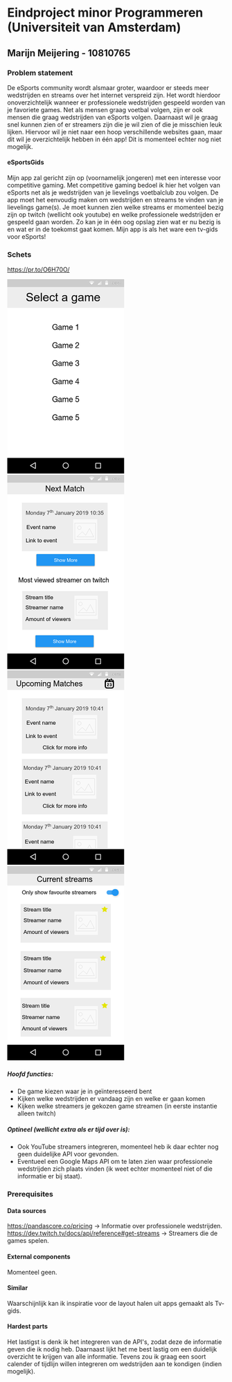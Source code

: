 # Eindproject minor Programmeren (Universiteit van Amsterdam)

## Marijn Meijering - 10810765
  
### Problem statement
De eSports community wordt alsmaar groter, waardoor er steeds meer wedstrijden en streams over het internet verspreid zijn. Het wordt hierdoor onoverzichtelijk wanneer er professionele wedstrijden gespeeld worden van je favoriete games. Net als mensen graag voetbal volgen, zijn er ook mensen die graag wedstrijden van eSports volgen. Daarnaast wil je graag snel kunnen zien of er streamers zijn die je wil zien of die je misschien leuk lijken. Hiervoor wil je niet naar een hoop verschillende websites gaan, maar dit wil je overzichtelijk hebben in één app! Dit is momenteel echter nog niet mogelijk.

#### eSportsGids
Mijn app zal gericht zijn op (voornamelijk jongeren) met een interesse voor competitive gaming. Met competitive gaming bedoel ik hier het volgen van eSports net als je wedstrijden van je lievelings voetbalclub zou volgen. De app moet het eenvoudig maken om wedstrijden en streams te vinden van je lievelings game(s). Je moet kunnen zien welke streams er momenteel bezig zijn op twitch (wellicht ook youtube) en welke professionele wedstrijden er gespeeld gaan worden.
Zo kan je in één oog opslag zien wat er nu bezig is en wat er in de toekomst gaat komen. Mijn app is als het ware een tv-gids voor eSports!

### Schets

https://pr.to/O6H70O/

![Schets 1](https://github.com/10810765/Programmeerproject/blob/master/doc/Schets_1.png)
![Schets 2](https://github.com/10810765/Programmeerproject/blob/master/doc/Schets_2.png)
![Schets 3](https://github.com/10810765/Programmeerproject/blob/master/doc/Schets_3.png)
![Schets 4](https://github.com/10810765/Programmeerproject/blob/master/doc/Schets_4.png)

##### Hoofd functies:
*	De game kiezen waar je in geïnteresseerd bent
*	Kijken welke wedstrijden er vandaag zijn en welke er gaan komen
*	Kijken welke streamers je gekozen game streamen (in eerste instantie alleen twitch)

##### Optineel (wellicht extra als er tijd over is):
* Ook YouTube streamers integreren, momenteel heb ik daar echter nog geen duidelijke API voor gevonden.
* Eventueel een Google Maps API om te laten zien waar professionele wedstrijden zich plaats vinden (ik weet echter momenteel niet of die informatie er bij staat).

### Prerequisites

#### Data sources
https://pandascore.co/pricing -> Informatie over professionele wedstrijden.  
https://dev.twitch.tv/docs/api/reference#get-streams -> Streamers die de games spelen.

#### External components
Momenteel geen.

#### Similar
Waarschijnlijk kan ik inspiratie voor de layout halen uit apps gemaakt als Tv-gids.

#### Hardest parts
Het lastigst is denk ik het integreren van de API's, zodat deze de informatie geven die ik nodig heb. Daarnaast lijkt het me best lastig om een duidelijk overzicht te krijgen van alle informatie.
Tevens zou ik graag een soort calender of tijdlijn willen integreren om wedstrijden aan te kondigen (indien mogelijk).
